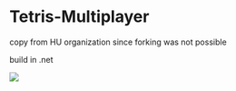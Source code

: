 # Tetris-Multiplayer
copy from HU organization since forking was not possible

build in .net

![](https://github.com/Ayoub2K/Tetris-Multiplayer/tetris.gif)
